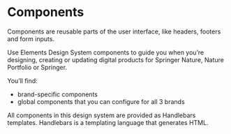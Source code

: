 # Components

Components are reusable parts of the user interface, like headers, footers and form inputs.

Use Elements Design System components to guide you when you’re designing, creating or updating digital products for Springer Nature, Nature Portfolio or Springer. 

You’ll find:

- brand-specific components
- global components that you can configure for all 3 brands

All components in this design system are provided as Handlebars templates. Handlebars is a templating language that generates HTML.
